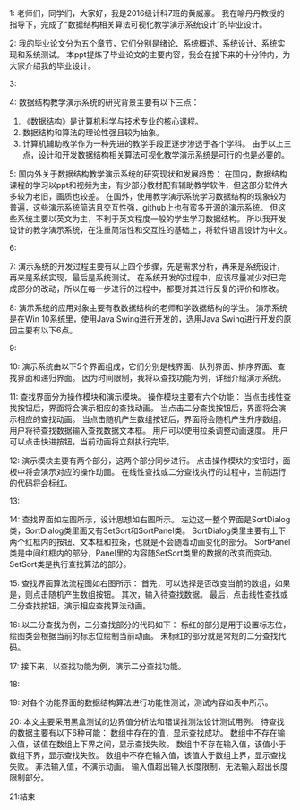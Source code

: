 1:
老师们，同学们，大家好，我是2016级计科7班的黄威豪。
我在喻丹丹教授的指导下，完成了“数据结构相关算法可视化教学演示系统设计”的毕业设计。


2:
我的毕业论文分为五个章节，它们分别是绪论、系统概述、系统设计、系统实现和系统测试。
本ppt提炼了毕业论文的主要内容，我会在接下来的十分钟内，为大家介绍我的毕业设计。


3:


4:
数据结构教学演示系统的研究背景主要有以下三点：
1. 《数据结构》是计算机科学与技术专业的核心课程。
2. 数据结构和算法的理论性强且较为抽象。
3. 计算机辅助教学作为一种先进的教学手段正逐步渗透于各个学科。
由于以上三点，设计和开发数据结构相关算法可视化教学演示系统是可行的也是必要的。


5:
国内外关于数据结构教学演示系统的研究现状和发展趋势：
在国内，数据结构课程的学习以ppt和视频为主，有少部分教材配有辅助教学软件，但这部分软件大多较为老旧，画质也较差。
在国外，使用教学演示系统学习数据结构的现象较为普遍，这些演示系统简洁且交互性强，github上也有蛮多开源的演示系统。
但这些系统主要以英文为主，不利于英文程度一般的学生学习数据结构。
所以我开发设计的教学演示系统，在注重简洁性和交互性的基础上，将软件语言设计为中文。


6:


7:
演示系统的开发过程主要有以上四个步骤，先是需求分析，再来是系统设计，再来是系统实现，最后是系统测试。
在系统开发的过程中，应该尽量减少对已完成部分的改动，所以在每一步进行的过程中，都要对其进行反复的评价和修改。


8:
演示系统的应用对象主要有教数据结构的老师和学数据结构的学生。
演示系统是在Win 10系统里，使用Java Swing进行开发的，选用Java Swing进行开发的原因主要有以下6点。


9:


10:
演示系统由以下5个界面组成，它们分别是栈界面、队列界面、排序界面、查找界面和递归界面。
因为时间限制，我将以查找功能为例，详细介绍演示系统。


11:
查找界面分为操作模块和演示模块。
操作模块主要有六个功能：
当点击线性查找按钮后，界面将会演示相应的查找动画。
当点击二分查找按钮后，界面将会演示相应的查找动画。
当点击随机产生数组按钮后，界面将会随机产生升序数组。
用户将待查找数据输入查找数据文本框。
用户可以使用拉条调整动画速度。
用户可以点击快进按钮，当前动画将立刻执行完毕。


12:
演示模块主要有两个部分，这两个部分同步进行。
点击操作模块的按钮时，面板中将会演示对应的操作动画。
在线性查找或二分查找执行的过程中，当前运行的代码将会标红。


13:


14:
查找界面如左图所示，设计思想如右图所示。
左边这一整个界面是SortDialog类，SortDialog类里面又有SetSort和SortPanel类。
SortDialog类里主要有上下两个红框内的按钮、文本框和拉条，也就是不会随着动画变化的部分。
SortPanel类是中间红框内的部分，Panel里的内容随SetSort类里的数据的改变而变动。
SetSort类是执行查找算法的部分。


15:
查找界面算法流程图如右图所示：
首先，可以选择是否改变当前的数组，如果是，则点击随机产生数组按钮。
其次，输入待查找数据。
最后，点击线性查找或二分查找按钮，演示相应查找算法动画。


16:
以二分查找为例，二分查找部分的代码如下：
标红的部分是用于设置标志位，绘图类会根据当前的标志位绘制当前动画。
未标红的部分就是常规的二分查找代码。


17:
接下来，以查找功能为例，演示二分查找功能。


18:


19:
对各个功能界面的数据结构算法进行功能性测试，测试内容如表中所示。


20:
本文主要采用黑盒测试的边界值分析法和错误推测法设计测试用例。
待查找的数据主要有以下6种可能：
数组中存在的值，显示查找成功。
数组中不存在输入值，该值在数组上下界之间，显示查找失败。
数组中不存在输入值，该值小于数组下界，显示查找失败。
数组中不存在输入值，该值大于数组上界，显示查找失败。
非法输入值，不演示动画。
输入值超出输入长度限制，无法输入超出长度限制部分。


21:結束

